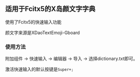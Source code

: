 ## 适用于Fcitx5的X岛颜文字字典
使用了Fcitx5的快速输入功能

颜文字来源是XDaoTextEmoji-Gboard

### 使用方法
附加组件 -> 快速输入 -> 编辑器 -> 导入 -> 选择dictionary.txt即可。

激活快速输入的默认按键是`Super+;`
